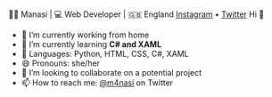 👩‍💻 Manasi | 💻 Web Developer | 🇬🇧 England 
[Instagram](https://www.instagram.com/m4nasi/) • [Twitter](https://twitter.com/m4nasi) 
Hi 👋
- 🔭 I’m currently working from home
- 🌱 I’m currently learning **C# and XAML**
- 💬 Languages: Python, HTML, CSS, C#, XAML
- 😄 Pronouns: she/her
- 👯 I’m looking to collaborate on a potential project
- 📫 How to reach me: [@m4nasi](https://twitter.com/m4nasi) on Twitter

<!--
**m4nasi/m4nasi** is a ✨ _special_ ✨ repository because its `README.md` (this file) appears on your GitHub profile.




